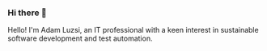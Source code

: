 ### Hi there 👋

Hello! I'm Adam Luzsi, an IT professional with a keen interest in sustainable software development and test automation.

